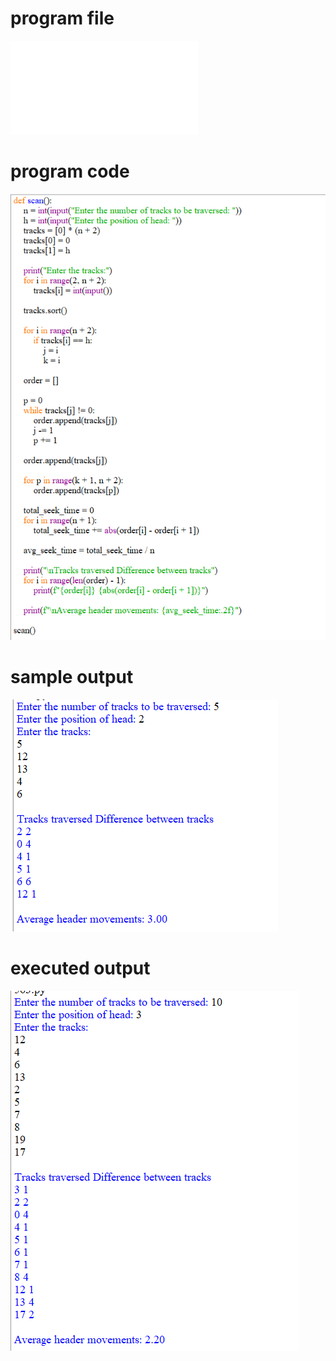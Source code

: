 
# program file
![program file](SCAN_539.py)

# program code 
![program code](SCAN_CODE_539.png)

# sample output
![sample output](SCAN_IO_539.png)

# executed output
![executed output](SCAN_EO_539.png)

